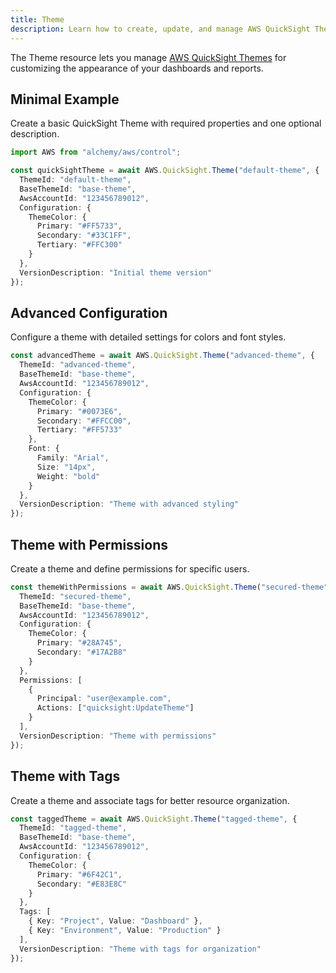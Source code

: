 ```yaml
---
title: Theme
description: Learn how to create, update, and manage AWS QuickSight Themes using Alchemy Cloud Control.
---
```


The Theme resource lets you manage [AWS QuickSight Themes](https://docs.aws.amazon.com/quicksight/latest/userguide/) for customizing the appearance of your dashboards and reports.

## Minimal Example

Create a basic QuickSight Theme with required properties and one optional description.

```ts
import AWS from "alchemy/aws/control";

const quickSightTheme = await AWS.QuickSight.Theme("default-theme", {
  ThemeId: "default-theme",
  BaseThemeId: "base-theme",
  AwsAccountId: "123456789012",
  Configuration: {
    ThemeColor: {
      Primary: "#FF5733",
      Secondary: "#33C1FF",
      Tertiary: "#FFC300"
    }
  },
  VersionDescription: "Initial theme version"
});
```

## Advanced Configuration

Configure a theme with detailed settings for colors and font styles.

```ts
const advancedTheme = await AWS.QuickSight.Theme("advanced-theme", {
  ThemeId: "advanced-theme",
  BaseThemeId: "base-theme",
  AwsAccountId: "123456789012",
  Configuration: {
    ThemeColor: {
      Primary: "#0073E6",
      Secondary: "#FFCC00",
      Tertiary: "#FF5733"
    },
    Font: {
      Family: "Arial",
      Size: "14px",
      Weight: "bold"
    }
  },
  VersionDescription: "Theme with advanced styling"
});
```

## Theme with Permissions

Create a theme and define permissions for specific users.

```ts
const themeWithPermissions = await AWS.QuickSight.Theme("secured-theme", {
  ThemeId: "secured-theme",
  BaseThemeId: "base-theme",
  AwsAccountId: "123456789012",
  Configuration: {
    ThemeColor: {
      Primary: "#28A745",
      Secondary: "#17A2B8"
    }
  },
  Permissions: [
    {
      Principal: "user@example.com",
      Actions: ["quicksight:UpdateTheme"]
    }
  ],
  VersionDescription: "Theme with permissions"
});
```

## Theme with Tags

Create a theme and associate tags for better resource organization.

```ts
const taggedTheme = await AWS.QuickSight.Theme("tagged-theme", {
  ThemeId: "tagged-theme",
  BaseThemeId: "base-theme",
  AwsAccountId: "123456789012",
  Configuration: {
    ThemeColor: {
      Primary: "#6F42C1",
      Secondary: "#E83E8C"
    }
  },
  Tags: [
    { Key: "Project", Value: "Dashboard" },
    { Key: "Environment", Value: "Production" }
  ],
  VersionDescription: "Theme with tags for organization"
});
```